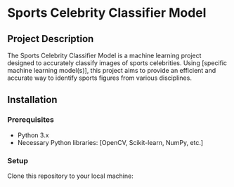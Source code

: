 # Sports Celebrity Classifier Model

## Project Description
The Sports Celebrity Classifier Model is a machine learning project designed to accurately classify images of sports celebrities. Using [specific machine learning model(s)], this project aims to provide an efficient and accurate way to identify sports figures from various disciplines.

## Installation

### Prerequisites
- Python 3.x
- Necessary Python libraries: [OpenCV, Scikit-learn, NumPy, etc.]

### Setup
Clone this repository to your local machine:
